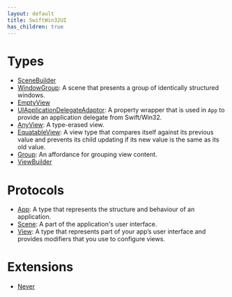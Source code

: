 ```yaml
---
layout: default
title: SwiftWin32UI
has_children: true
---
```

# Types

  - [SceneBuilder](https://compnerd.github.io/swift-win32/SwiftWin32UI/SceneBuilder)
  - [WindowGroup](https://compnerd.github.io/swift-win32/SwiftWin32UI/WindowGroup):
    A scene that presents a group of identically structured windows.
  - [EmptyView](https://compnerd.github.io/swift-win32/SwiftWin32UI/EmptyView)
  - [UIApplicationDelegateAdaptor](https://compnerd.github.io/swift-win32/SwiftWin32UI/UIApplicationDelegateAdaptor):
    A property wrapper that is used in `App` to provide an application delegate
    from Swift/Win32.
  - [AnyView](https://compnerd.github.io/swift-win32/SwiftWin32UI/AnyView):
    A type-erased view.
  - [EquatableView](https://compnerd.github.io/swift-win32/SwiftWin32UI/EquatableView):
    A view type that compares itself against its previous value and prevents its
    child updating if its new value is the same as its old value.
  - [Group](https://compnerd.github.io/swift-win32/SwiftWin32UI/Group):
    An affordance for grouping view content.
  - [ViewBuilder](https://compnerd.github.io/swift-win32/SwiftWin32UI/ViewBuilder)

# Protocols

  - [App](https://compnerd.github.io/swift-win32/SwiftWin32UI/App):
    A type that represents the structure and behaviour of an application.
  - [Scene](https://compnerd.github.io/swift-win32/SwiftWin32UI/Scene):
    A part of the application's user interface.
  - [View](https://compnerd.github.io/swift-win32/SwiftWin32UI/View):
    A type that represents part of your app’s user interface and provides
    modifiers that you use to configure views.

# Extensions

  - [Never](https://compnerd.github.io/swift-win32/SwiftWin32UI/Never)
